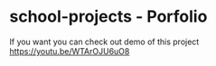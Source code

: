 # school-projects - Porfolio

If you want you can check out demo of this project https://youtu.be/WTArOJU6uO8
